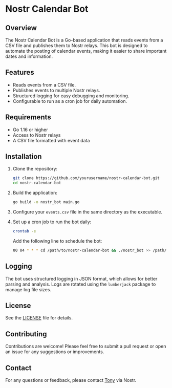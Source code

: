 # Nostr Calendar Bot

## Overview

The Nostr Calendar Bot is a Go-based application that reads events from a CSV file and publishes them to Nostr relays. This bot is designed to automate the posting of calendar events, making it easier to share important dates and information.

## Features

- Reads events from a CSV file.
- Publishes events to multiple Nostr relays.
- Structured logging for easy debugging and monitoring.
- Configurable to run as a cron job for daily automation.

## Requirements

- Go 1.16 or higher
- Access to Nostr relays
- A CSV file formatted with event data

## Installation

1. Clone the repository:
   ```bash
   git clone https://github.com/yourusername/nostr-calendar-bot.git
   cd nostr-calendar-bot
   ```

2. Build the application:
   ```bash
   go build -o nostr_bot main.go
   ```

3. Configure your `events.csv` file in the same directory as the executable.

4. Set up a cron job to run the bot daily:
   ```bash
   crontab -e
   ```
   Add the following line to schedule the bot:
   ```bash
   00 04 * * * cd /path/to/nostr-calendar-bot && ./nostr_bot >> /path/to/nostr_bot.log 2>&1
   ```

## Logging

The bot uses structured logging in JSON format, which allows for better parsing and analysis. Logs are rotated using the `lumberjack` package to manage log file sizes.

## License

See the [LICENSE](/nostr-calendar-bot/blob/main/LICENSE.txt) file for details.

## Contributing

Contributions are welcome! Please feel free to submit a pull request or open an issue for any suggestions or improvements.

## Contact

For any questions or feedback, please contact [Tony](https://njump.me/npub10awzknjg5r5lajnr53438ndcyjylgqsrnrtq5grs495v42qc6awsj45ys7) via Nostr.
